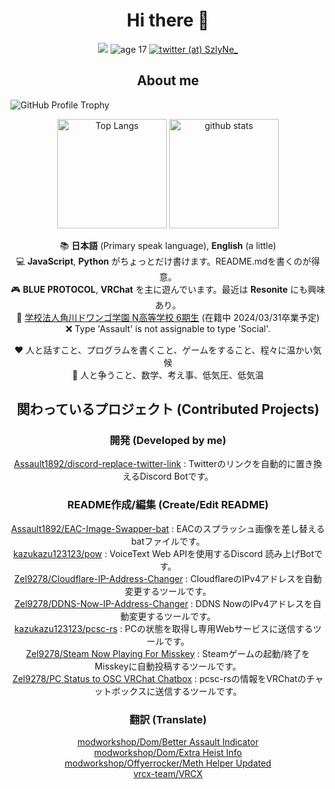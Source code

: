 <h1 align="center">Hi there 🥴</h1>

<p align="center">
  <img src="https://komarev.com/ghpvc/?username=Assault1892&color=red&style=for-the-badge">
  <img src="https://img.shields.io/badge/age-17-green?style=for-the-badge" alt="age 17">
  <a href="https://twitter.com/SzlyNe_"><img src="https://img.shields.io/badge/twitter-%40SzlyNe__-blue?style=for-the-badge" alt="twitter (at) SzlyNe_"></a>
</p>

<h2 align="center">About me</h2>

![GitHub Profile Trophy](https://github-profile-trophy.vercel.app/?username=Assault1892&theme=dracula&column=-1&no-frame=true)

<p align="center"> 
  <img alt="Top Langs" height="175px" src="https://github-readme-stats.vercel.app/api?username=Assault1892&count_private=true&show_icons=true&theme=dracula&include_all_commits=true" />
  <img alt="github stats" height="175px" src="https://github-readme-stats.vercel.app/api/top-langs/?username=Assault1892&layout=compact&theme=dracula" />
</p>

<div>
  <p align="center">📚 <b>日本語</b> (Primary speak language), <b>English</b> (a little)<br>
  💻 <b>JavaScript</b>, <b>Python</b> がちょっとだけ書けます。README.mdを書くのが得意。<br>
  🎮 <b>BLUE PROTOCOL</b>, <b>VRChat</b> を主に遊んでいます。最近は <b>Resonite</b> にも興味あり。<br>
  🏫 <a href="https://nnn.ed.jp/high_school_feature/n_high_school/">学校法人角川ドワンゴ学園 N高等学校 6期生</a> (在籍中 2024/03/31卒業予定)<br>
  ❌ Type 'Assault' is not assignable to type 'Social'.</p>
</div>

<div>
  <p align="center">❤ 人と話すこと、プログラムを書くこと、ゲームをすること、程々に温かい気候<br>
    🖤 人と争うこと、数学、考え事、低気圧、低気温</p>
</div>

<h2 align="center">関わっているプロジェクト (Contributed Projects)</h2>

<h3 align="center">開発 (Developed by me)</h3>

<p>
  <p align="center">
    <a href="https://github.com/Assault1892/discord-replace-twitter-link">Assault1892/discord-replace-twitter-link</a> : Twitterのリンクを自動的に置き換えるDiscord Botです。
  </p>
</p>

<h3 align="center">README作成/編集 (Create/Edit README)</h3>

<p>
  <p align="center">
    <a href="https://github.com/Assault1892/EAC-Image-Swapper-bat">Assault1892/EAC-Image-Swapper-bat</a> : EACのスプラッシュ画像を差し替えるbatファイルです。<br>
    <a href="https://github.com/kazukazu123123/pow">kazukazu123123/pow</a> : VoiceText Web APIを使用するDiscord 読み上げBotです。<br>
    <a href="https://github.com/Zel9278/Cloudflare-IP-Address-Changer">Zel9278/Cloudflare-IP-Address-Changer</a> : CloudflareのIPv4アドレスを自動変更するツールです。<br>
    <a href="https://github.com/Zel9278/DDNS-Now-IP-Address-Changer">Zel9278/DDNS-Now-IP-Address-Changer</a> : DDNS NowのIPv4アドレスを自動変更するツールです。<br>
    <a href="https://github.com/kazukazu123123/pcsc-rs">kazukazu123123/pcsc-rs</a> : PCの状態を取得し専用Webサービスに送信するツールです。<br>
    <a href="https://github.com/Zel9278/steam-now-playing">Zel9278/Steam Now Playing For Misskey</a> : Steamゲームの起動/終了をMisskeyに自動投稿するツールです。<br>
    <a href="https://github.com/Zel9278/VRChat-PC-Status-to-OSC-Chat">Zel9278/PC Status to OSC VRChat Chatbox</a> : pcsc-rsの情報をVRChatのチャットボックスに送信するツールです。
  </p>
</p>

<h3 align="center">翻訳 (Translate)</h3>

<p>
  <p align="center">
    <a href="https://modworkshop.net/mod/22712">modworkshop/Dom/Better Assault Indicator</a> <br>
    <a href="https://modworkshop.net/mod/31915">modworkshop/Dom/Extra Heist Info</a> <br>
    <a href="https://modworkshop.net/mod/25950">modworkshop/Offyerrocker/Meth Helper Updated</a> <br>
    <a href="https://github.com/vrcx-team/VRCX">vrcx-team/VRCX</a>
  </p>
</p>

<!--

🐓　　🐓　　🐓
　　＼＼　l l　　//
🐓＝ CHIRITORI ＝ 🐓
　　 //　　l l　　＼＼
　 🐓　　🐓　　　🐓

🐓🐓🐓🐓🐓🐓
NOT CHIRITORI
🐓🐓🐓🐓🐓🐓

🐓CHIRITORI WAS FORCED TO FIGHT A LONELY BATTLE AND WENT TO THE BATTLEFIELD

🍗AND THIS IS A CHICKEN

-->
